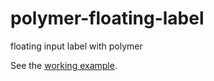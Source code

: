 polymer-floating-label
======================

floating input label with polymer

See the [working example](http://htmlpreview.github.io/?https://github.com/jay-doubleyou/polymer-floating-label/blob/master/demo.html).
